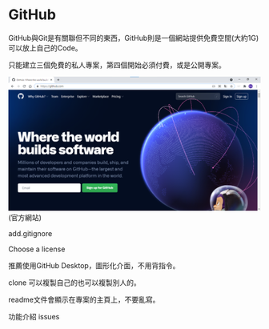 # GitHub

GitHub與Git是有關聯但不同的東西，GitHub則是一個網站提供免費空間(大約1G)可以放上自己的Code。

只能建立三個免費的私人專案，第四個開始必須付費，或是公開專案。

![github](./IMG/Github.png)<br/>
(官方網站)


add.gitignore

Choose a license


推薦使用GitHub Desktop，圖形化介面，不用背指令。

clone 可以複製自己的也可以複製別人的。

readme文件會顯示在專案的主頁上，不要亂寫。


功能介紹
issues